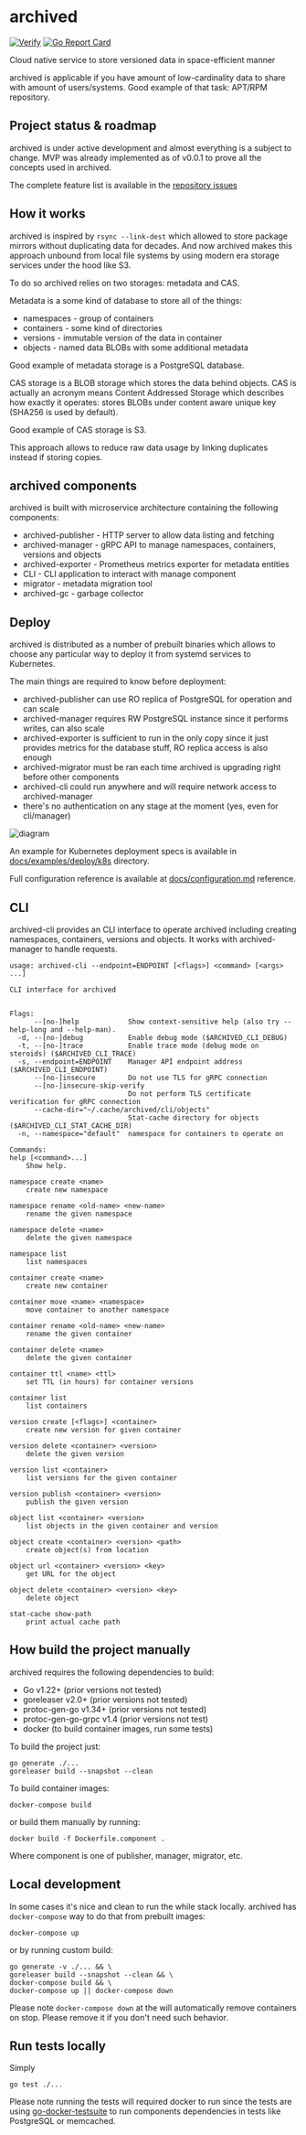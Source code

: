 # archived

[![Verify](https://github.com/teran/archived/actions/workflows/verify.yml/badge.svg?branch=master)](https://github.com/teran/archived/actions/workflows/verify.yml)
[![Go Report Card](https://goreportcard.com/badge/github.com/teran/archived)](https://goreportcard.com/report/github.com/teran/archived)

Cloud native service to store versioned data in space-efficient manner

archived is applicable if you have amount of low-cardinality data to share
with amount of users/systems. Good example of that task: APT/RPM repository.

## Project status & roadmap

archived is under active development and almost everything is a subject
to change. MVP was already implemented as of v0.0.1 to prove all the concepts
used in archived.

The complete feature list is available in the [repository issues](https://github.com/teran/archived/issues)

## How it works

archived is inspired by `rsync --link-dest` which allowed to store package
mirrors without duplicating data for decades. And now archived makes this
approach unbound from local file systems by using modern era storage services
under the hood like S3.

To do so archived relies on two storages: metadata and CAS.

Metadata is a some kind of database to store all of the things:

* namespaces - group of containers
* containers - some kind of directories
* versions - immutable version of the data in container
* objects - named data BLOBs with some additional metadata

Good example of metadata storage is a PostgreSQL database.

CAS storage is a BLOB storage which stores the data behind objects.
CAS is actually an acronym means Content Addressed Storage which describes
how exactly it operates: stores BLOBs under content aware unique key (SHA256
is used by default).

Good example of CAS storage is S3.

This approach allows to reduce raw data usage by linking duplicates instead
if storing copies.

## archived components

archived is built with microservice architecture containing the following
components:

* archived-publisher - HTTP server to allow data listing and fetching
* archived-manager - gRPC API to manage namespaces, containers, versions and
    objects
* archived-exporter - Prometheus metrics exporter for metadata entities
* CLI - CLI application to interact with manage component
* migrator - metadata migration tool
* archived-gc - garbage collector

## Deploy

archived is distributed as a number of prebuilt binaries which allows to choose
any particular way to deploy it from systemd services to Kubernetes.

The main things are required to know before deployment:

* archived-publisher can use RO replica of PostgreSQL for operation
    and can scale
* archived-manager requires RW PostgreSQL instance since it performs
    writes, can also scale
* archived-exporter is sufficient to run in the only copy since it just
    provides metrics for the database stuff, RO replica access is also enough
* archived-migrator must be ran each time archived is upgrading right before
    other components
* archived-cli could run anywhere and will require network access to
    archived-manager
* there's no authentication on any stage at the moment (yes, even for
    cli/manager)

![diagram](docs/_assets/components.png)

An example for Kubernetes deployment specs is available in
[docs/examples/deploy/k8s](docs/examples/deploy/k8s) directory.

Full configuration reference is available at [docs/configuration.md](docs/configuration.md)
reference.

## CLI

archived-cli provides an CLI interface to operate archived including creating
namespaces, containers, versions and objects. It works with archived-manager
to handle requests.

```shell
usage: archived-cli --endpoint=ENDPOINT [<flags>] <command> [<args> ...]

CLI interface for archived


Flags:
      --[no-]help            Show context-sensitive help (also try --help-long and --help-man).
  -d, --[no-]debug           Enable debug mode ($ARCHIVED_CLI_DEBUG)
  -t, --[no-]trace           Enable trace mode (debug mode on steroids) ($ARCHIVED_CLI_TRACE)
  -s, --endpoint=ENDPOINT    Manager API endpoint address ($ARCHIVED_CLI_ENDPOINT)
      --[no-]insecure        Do not use TLS for gRPC connection
      --[no-]insecure-skip-verify
                             Do not perform TLS certificate verification for gRPC connection
      --cache-dir="~/.cache/archived/cli/objects"
                             Stat-cache directory for objects ($ARCHIVED_CLI_STAT_CACHE_DIR)
  -n, --namespace="default"  namespace for containers to operate on

Commands:
help [<command>...]
    Show help.

namespace create <name>
    create new namespace

namespace rename <old-name> <new-name>
    rename the given namespace

namespace delete <name>
    delete the given namespace

namespace list
    list namespaces

container create <name>
    create new container

container move <name> <namespace>
    move container to another namespace

container rename <old-name> <new-name>
    rename the given container

container delete <name>
    delete the given container

container ttl <name> <ttl>
    set TTL (in hours) for container versions

container list
    list containers

version create [<flags>] <container>
    create new version for given container

version delete <container> <version>
    delete the given version

version list <container>
    list versions for the given container

version publish <container> <version>
    publish the given version

object list <container> <version>
    list objects in the given container and version

object create <container> <version> <path>
    create object(s) from location

object url <container> <version> <key>
    get URL for the object

object delete <container> <version> <key>
    delete object

stat-cache show-path
    print actual cache path
```

## How build the project manually

archived requires the following dependencies to build:

* Go v1.22+ (prior versions not tested)
* goreleaser v2.0+ (prior versions not tested)
* protoc-gen-go v1.34+ (prior versions not tested)
* protoc-gen-go-grpc v1.4 (prior versions not test)
* docker (to build container images, run some tests)

To build the project just:

```shell
go generate ./...
goreleaser build --snapshot --clean
```

To build container images:

```shell
docker-compose build
```

or build them manually by running:

```shell
docker build -f Dockerfile.component .
```

Where component is one of publisher, manager, migrator, etc.

## Local development

In some cases it's nice and clean to run the while stack locally.
archived has `docker-compose` way to do that from prebuilt images:

```shell
docker-compose up
```

or by running custom build:

```shell
go generate -v ./... && \
goreleaser build --snapshot --clean && \
docker-compose build && \
docker-compose up || docker-compose down
```

Please note `docker-compose down` at the will automatically remove
containers on stop. Please remove it if you don't need such behavior.

## Run tests locally

Simply

```shell
go test ./...
```

Please note running the tests will required docker to run since the tests are
using [go-docker-testsuite](https://github.com/teran/go-docker-testsuite)
to run components dependencies in tests like PostgreSQL or memcached.
